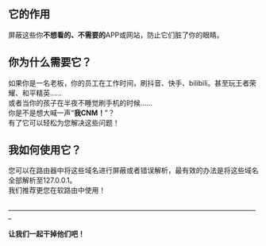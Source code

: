<h2>它的作用</h2>
  屏蔽这些你<b>不想看的、不需要的</b>APP或网站，防止它们脏了你的眼睛。
  <br>
<h2>你为什么需要它？</h2>
  如果你是一名老板，你的员工在工作时间，刷抖音、快手、bilibili。甚至玩王者荣耀、和平精英……
  <br>
  或者当你的孩子在半夜不睡觉刷手机的时候……
  <br>
  你是不是想大喊一声“<b>我CNM！</b>”？
  <br>
  有了它可以轻松为您解决这些问题！
<h2>我如何使用它？</h2>
  您可以在路由器中将这些域名进行屏蔽或者错误解析，最有效的办法是将这些域名全部解析至127.0.0.1。
  <br>
  我们推荐更您在软路由中使用！
  <br>
  <br>
  _______________________________________________________________________________
  <br>
  <br>
  <b>让我们一起干掉他们吧！</b>
